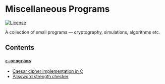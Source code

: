 # Miscellaneous Programs

[![License](https://img.shields.io/badge/license-MIT-blue.svg)](https://github.com/hb20007/cpp-programs/blob/master/LICENSE.md)

A collection of small programs &mdash; cryptography, simulations, algorithms etc.

## Contents

### [`c-programs`](c-programs)

- [Caesar cipher implementation in C](c-programs/caesar)
- [Password strength checker](c-programs/passcheck)
